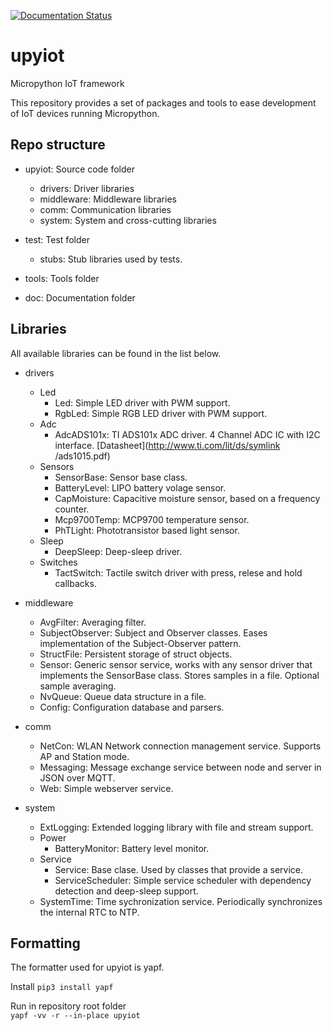 [![Documentation Status](https://readthedocs.org/projects/upyiot/badge/?version=latest)](https://upyiot.readthedocs.io/en/latest/?badge=latest)

# upyiot
Micropython IoT framework

This repository provides a set of packages and tools to ease development of IoT devices running Micropython.

## Repo structure

* upyiot: Source code folder
    * drivers: Driver libraries
    * middleware: Middleware libraries
    * comm: Communication libraries
    * system: System and cross-cutting libraries

* test: Test folder
    * stubs: Stub libraries used by tests.

* tools: Tools folder

* doc: Documentation folder

## Libraries
All available libraries can be found in the list below.

* drivers
   * Led
      * Led: Simple LED driver with PWM support.
      * RgbLed: Simple RGB LED driver with PWM support.
   * Adc
      * AdcADS101x: TI ADS101x ADC driver. 4 Channel ADC IC with I2C interface. [Datasheet](http://www.ti.com/lit/ds/symlink          /ads1015.pdf)
   * Sensors
      * SensorBase: Sensor base class.
      * BatteryLevel: LIPO battery volage sensor.
      * CapMoisture: Capacitive moisture sensor, based on a frequency counter.
      * Mcp9700Temp: MCP9700 temperature sensor.
      * PhTLight: Phototransistor based light sensor.
   * Sleep
      * DeepSleep: Deep-sleep driver.
   * Switches
      * TactSwitch: Tactile switch driver with press, relese and hold callbacks.

* middleware
   * AvgFilter: Averaging filter.
   * SubjectObserver: Subject and Observer classes. Eases implementation of the Subject-Observer pattern.
   * StructFile: Persistent storage of struct objects.
   * Sensor: Generic sensor service, works with any sensor driver that implements the SensorBase class. Stores samples in a file. Optional sample averaging.
   * NvQueue: Queue data structure in a file.
   * Config: Configuration database and parsers.

* comm   
   * NetCon: WLAN Network connection management service. Supports AP and Station mode.
   * Messaging: Message exchange service between node and server in JSON over MQTT.
   * Web: Simple webserver service.
* system
   * ExtLogging: Extended logging library with file and stream support.
   * Power
      * BatteryMonitor: Battery level monitor.
   * Service
      * Service: Base clase. Used by classes that provide a service.
      * ServiceScheduler: Simple service scheduler with dependency detection and deep-sleep support.
   * SystemTime: Time sychronization service. Periodically synchronizes the internal RTC to NTP. 

## Formatting
The formatter used for upyiot is yapf.

Install `pip3 install yapf`

Run in repository root folder  
`yapf -vv -r --in-place upyiot`